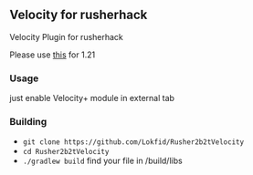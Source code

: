 ## Velocity for rusherhack

Velocity Plugin for rusherhack

Please use [this](https://github.com/Lokfid/Rusher2b2tVelocity/tree/1.21) for 1.21


### Usage
just enable Velocity+ module in external tab

### Building
 - `git clone https://github.com/Lokfid/Rusher2b2tVelocity`
 - `cd Rusher2b2tVelocity`
 - `./gradlew build`
  find your file in /build/libs
